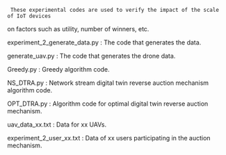      These experimental codes are used to verify the impact of the scale of IoT devices 
on factors such as utility, number of winners, etc.

experiment_2_generate_data.py : The code that generates the data.

generate_uav.py : The code that generates the drone data.

Greedy.py : Greedy algorithm code.

NS_DTRA.py : Network stream digital twin reverse auction mechanism algorithm code.

OPT_DTRA.py : Algorithm code for optimal digital twin reverse auction mechanism.

uav_data_xx.txt : Data for xx UAVs.

experiment_2_user_xx.txt : Data of xx users participating in the auction mechanism.

